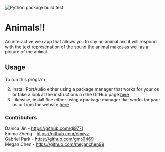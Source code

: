 ![Python package build test](https://github.com/software-students-fall2023/4-containerized-app-exercise-team-fourpeat/actions/workflows/workflow_ml.yaml/badge.svg)

# Animals!!

An interactive web app that allows you to say an animal and it will respond with the text represenation of the sound the animal makes as well as a picture of the animal.

## Usage
To run this program

2. Install PortAudio either using a package manager that works for your os or take a look at the instructions on the GitHub page [here](https://github.com/GoogleCloudPlatform/python-docs-samples/blob/main/scripts/readme-gen/templates/install_portaudio.tmpl.rst/) 
3. Likewise, install flac either using a package manager that works for your os or from the website [here](https://xiph.org/flac/download.html)



### Contributors
Danica Jin - https://github.com/dj9771    
Emma Zheng - https://github.com/emxyz   
Gabriel Park - https://github.com/gmp9469    
Megan Chen - https://github.com/meganchen99
